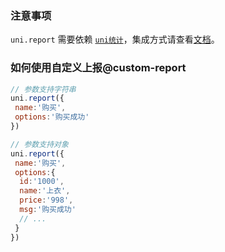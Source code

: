 <!-- ## uni.report(options) @report -->

<!-- UTSAPIJSON.report.name -->

<!-- UTSAPIJSON.report.description -->

### 注意事项
`uni.report` 需要依赖 [`uni统计`](https://ext.dcloud.net.cn?name=uni-stat)，集成方式请查看[文档](https://uniapp.dcloud.net.cn/uni-stat-uniappx)。

<!-- UTSAPIJSON.report.compatibility -->

<!-- UTSAPIJSON.report.param -->

<!-- UTSAPIJSON.report.returnValue -->

### 如何使用自定义上报@custom-report

```js
// 参数支持字符串
uni.report({
 name:'购买',
 options:'购买成功'
})

// 参数支持对象
uni.report({
 name:'购买',
 options:{
  id:'1000',
  name:'上衣',
  price:'998',
  msg:'购买成功'
  // ...
 }
})
```

<!-- UTSAPIJSON.report.example -->

<!-- UTSAPIJSON.report.tutorial -->

<!-- UTSAPIJSON.general_type.name -->

<!-- UTSAPIJSON.general_type.param -->
